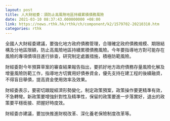 ```yaml
---
layout: post
title: 人大財經委：須防止高風險地區持續累積債務風險
date: 2021-03-10 08:37:43.000000000 +08:00
link: https://news.rthk.hk/rthk/ch/component/k2/1579702-20210310.htm
categories: rthk
---
```


全國人大財經委建議，要強化地方政府債務管理，合理確定政府債務規模、期限結構及分地區限額，防止高風險地區持續累積債務風險。今年要指導地方對可能存在風險的專項債項目進行排查，研究制定處置措施，積極防範風險。

財經委對今年預算草案的審查結果報告指出，要抓好地方政府債務存量風險化解及增量風險防範工作，指導地方切實用好債券資金，優先支持在建工程的後續融資，不得盲目舉債，提高資金使用效率及效果。

財經委表示，要密切跟蹤經濟形勢變化，制定政策預案，政策操作要更精準有效，不急轉彎。新政策要增強針對性及精準性，保留的政策要進一步落實好，退出的政策要平穩銜接、把握好時度效。

財經委亦建議，要加快推進財稅改革、深化養老保險制度改革等。
